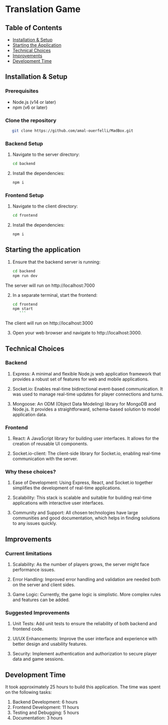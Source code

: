 # Translation Game

## Table of Contents
- [Installation & Setup](#installation--setup)
- [Starting the Application](#starting-the-application)
- [Technical Choices](#technical-choices)
- [Improvements](#improvements)
- [Development Time](#development-time)

## Installation & Setup

### Prerequisites
- Node.js (v14 or later)
- npm (v6 or later)

### Clone the repository
```bash
   git clone https://github.com/amal-ouerfelli/MadBox.git
```
### Backend Setup

1. Navigate to the server directory:
    ```bash
   cd backend
    ```
2. Install the dependencies:
    ```bash
   npm i
    ```

### Frontend Setup
1. Navigate to the client directory:
    ```bash
   cd frontend
   ```
2. Install the dependencies:
    ```bash
   npm i
   ```

## Starting the application

1. Ensure that the backend server is running:
    ```bash
   cd backend
   npm run dev
   ```
The server will run on http://localhost:7000

2. In a separate terminal, start the frontend:
    ```bash
   cd frontend
   npm start
       ```

The client will run on http://localhost:3000

3. Open your web browser and navigate to http://localhost:3000.

## Technical Choices

### Backend

1. Express: A minimal and flexible Node.js web application framework that provides a robust set of features for web and mobile applications.

2. Socket.io: Enables real-time bidirectional event-based communication. It was used to manage real-time updates for player connections and turns.

3. Mongoose: An ODM (Object Data Modeling) library for MongoDB and Node.js. It provides a straightforward, schema-based solution to model application data.


### Frontend
1. React: A JavaScript library for building user interfaces. It allows for the creation of reusable UI components.

2. Socket.io-client: The client-side library for Socket.io, enabling real-time communication with the server.

### Why these choices?

1. Ease of Development: Using Express, React, and Socket.io together simplifies the development of real-time applications.

2. Scalability: This stack is scalable and suitable for building real-time applications with interactive user interfaces.

3. Community and Support: All chosen technologies have large communities and good documentation, which helps in finding solutions to any issues quickly.

## Improvements

### Current limitations

1. Scalability: As the number of players grows, the server might face performance issues.

2. Error Handling: Improved error handling and validation are needed both on the server and client sides.

3. Game Logic: Currently, the game logic is simplistic. More complex rules and features can be added.

### Suggested Improvements
1. Unit Tests: Add unit tests to ensure the reliability of both backend and frontend code.

2. UI/UX Enhancements: Improve the user interface and experience with better design and usability features.

3. Security: Implement authentication and authorization to secure player data and game sessions.

## Development Time
It took approximately 25 hours to build this application. The time was spent on the following tasks:

1. Backend Development: 6 hours
2. Frontend Development: 11 hours
3. Testing and Debugging: 5 hours
4. Documentation: 3 hours
